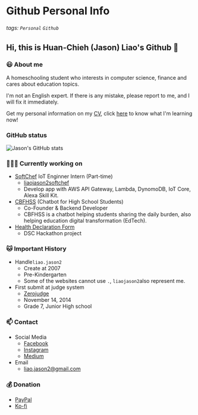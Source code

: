 # Github Personal Info
###### tags: `Personal` `Github`
## Hi, this is Huan-Chieh (Jason) Liao's Github 👋
### 😃 About me 
A homeschooling student who interests in computer science, finance and cares about education topics. 

I'm not an English expert. If there is any mistake, please report to me, and I will fix it immediately.

Get my personal information on my [CV](https://resume.io/r/VDpoIN0bb), click [here](
https://github.com/liaojason2/learning_progress_and_resource) to know what I'm learning now!
### GitHub status
![Jason's GitHub stats](https://github-readme-stats.vercel.app/api?username=liaojason2&count_private=true&show_icons=true&theme=radical)
### 👨🏻‍💻 Currently working on
- [SoftChef](https://github.com/softchef) IoT Enginner Intern (Part-time)
  - [liaojason2softchef](https://github.com/liaojason2softchef)
  - Develop app with AWS API Gateway, Lambda, DynomoDB, IoT Core, Alexa Skill Kit.
- [CBFHSS](https://fb.me/cbfhss) (Chatbot for High School Students)
    - Co-Founder & Backend Developer
    - CBFHSS is a chatbot helping students sharing the daily burden, also helping education digital transformation (EdTech).
- [Health Declaration Form](https://www.github.com/liaojason2/covid19-health-declaration-form) 
    - DSC Hackathon project
### 🐱 Important History
- Handle`liao.jason2`
    - Create at 2007
    - Pre-Kindergarten
    - Some of the websites cannot use `.`, `liaojason2`also represent me.
- First submit at judge system
    - [Zerojudge](https://zerojudge.tw/)
    - November 14, 2014
    - Grade 7, Junior High school
### 📫 Contact
- Social Media
    - [Facebook](https://fb.me/liaojason2)
    - [Instagram](https://instagram.com/liao.jason2)
    - [Medium](https://medium.com/@liao.jason2)
- Email
    - liao.jason2@gmail.com 
### 💰 Donation
- [PayPal](https://paypal.me/liaojason2)
- [Ko-fi](https://ko-fi.com/liaojason2)




<!--
#### 🏆 Award 
- MyFirstCTF
    - 2018
    - Bronze Award
- AWS Hack for Good Taiwan 
    - 2020
    - Final Pitch
- g0v Sch001
    - 2020
    - Top 5 selected teams
- [Github Most Active User in Taiwan](https://commits.top/taiwan_private.html)
#### 🌱 Currently learning in
[JavaScript](https://github.com/liaojason2/javascript_practice)
    - Vue.js
    - React
    - Express.js
#### 🏫 Dream School
- School 42 [FR](https://www.42.fr/) / [US](https://www.42.us.org/)
- [CCEP](https://ccep.ncku.edu.tw/) @ National Cheng Kung University
- Computer Science @ [NTUST](https://www.csie.ntust.edu.tw/) / [NCKU](http://www.csie.ncku.edu.tw/ncku_csie/)
- [IPTH](http://ipth.site.nthu.edu.tw/) @ National Tsing Hua University-->


<!--
**liaojason2/liaojason2** is a ✨ _special_ ✨ repository because its `README.md` (this file) appears on your GitHub profile.

Here are some ideas to get you started:

- 🔭 I’m currently working on ...
- 🌱 I’m currently learning ...
- 👯 I’m looking to collaborate on ...
- 🤔 I’m looking for help with ...
- 💬 Ask me about ...
- 📫 How to reach me: ...
- 😄 Pronouns: ...
- ⚡ Fun fact: ...
-->


